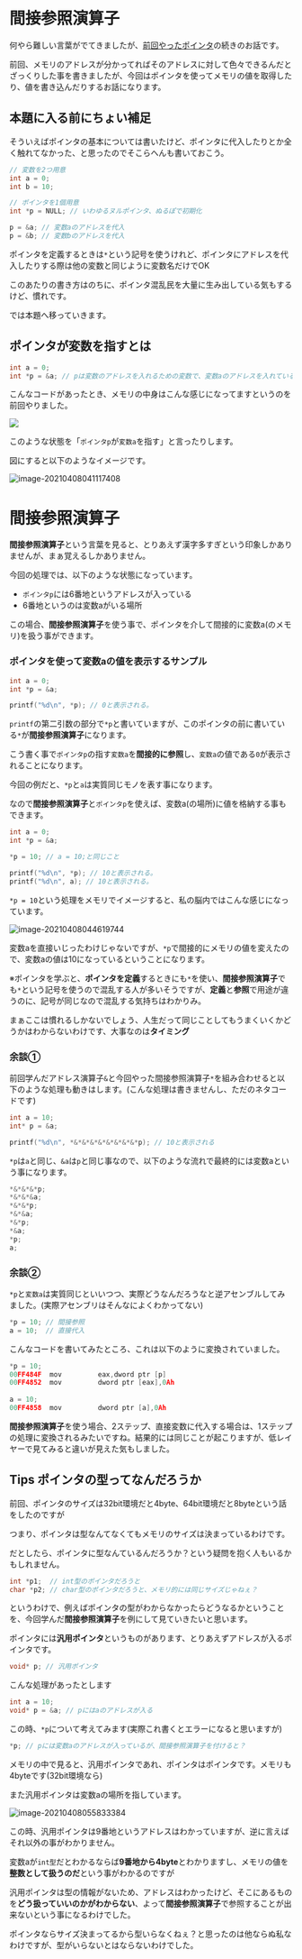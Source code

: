 # 間接参照演算子

何やら難しい言葉がでてきましたが、[前回やったポインタ](../09_01_pointer/index.md)の続きのお話です。

前回、メモリのアドレスが分かってればそのアドレスに対して色々できるんだとざっくりした事を書きましたが、今回はポインタを使ってメモリの値を取得したり、値を書き込んだりするお話になります。



## 本題に入る前にちょい補足

そういえばポインタの基本については書いたけど、ポインタに代入したりとか全く触れてなかった、と思ったのでそこらへんも書いておこう。

```c
// 変数を2つ用意
int a = 0;
int b = 10;

// ポインタを1個用意
int *p = NULL; // いわゆるヌルポインタ、ぬるぽで初期化

p = &a; // 変数aのアドレスを代入
p = &b; // 変数bのアドレスを代入
```

ポインタを定義するときは`*`という記号を使うけれど、ポインタにアドレスを代入したりする際は他の変数と同じように変数名だけでOK

このあたりの書き方はのちに、ポインタ混乱民を大量に生み出している気もするけど、慣れです。

では本題へ移っていきます。



## ポインタが変数を指すとは

```c
int a = 0;
int *p = &a; // pは変数のアドレスを入れるための変数で、変数aのアドレスを入れている。
```



こんなコードがあったとき、メモリの中身はこんな感じになってますというのを前回やりました。



![](./images/image-20210407061718095.png)

このような状態を「`ポインタp`が`変数a`を指す」と言ったりします。

図にすると以下のようなイメージです。



![image-20210408041117408](./images/image-20210408041117408.png)

# 間接参照演算子

**間接参照演算子**という言葉を見ると、とりあえず漢字多すぎという印象しかありませんが、まぁ覚えるしかありません。



今回の処理では、以下のような状態になっています。

- `ポインタp`には6番地というアドレスが入っている
- 6番地というのは変数aがいる場所

この場合、**間接参照演算子**を使う事で、ポインタを介して間接的に変数a(のメモリ)を扱う事ができます。



### ポインタを使って変数aの値を表示するサンプル

```c
int a = 0;
int *p = &a;

printf("%d\n", *p); // 0と表示される。
```

`printf`の第二引数の部分で`*p`と書いていますが、このポインタの前に書いている`*`が**間接参照演算子**になります。

こう書く事で`ポインタp`の指す`変数a`を**間接的に参照**し、`変数a`の値である`0`が表示されることになります。



今回の例だと、`*p`と`a`は実質同じモノを表す事になります。

なので**間接参照演算子**と`ポインタp`を使えば、変数a(の場所)に値を格納する事もできます。

```c
int a = 0;
int *p = &a;

*p = 10; // a = 10;と同じこと

printf("%d\n", *p); // 10と表示される。
printf("%d\n", a); // 10と表示される。
```

`*p = 10`という処理をメモリでイメージすると、私の脳内ではこんな感じになっています。

![image-20210408044619744](./images/image-20210408044619744.png)

変数aを直接いじったわけじゃないですが、`*p`で間接的にメモリの値を変えたので、変数aの値は10になっているということになります。



※ポインタを学ぶと、**ポインタを定義**するときにも`*`を使い、**間接参照演算子**でも`*`という記号を使うので混乱する人が多いそうですが、**定義**と**参照**で用途が違うのに、記号が同じなので混乱する気持ちはわかりみ。

まぁここは慣れるしかないでしょう、人生だって同じことしてもうまくいくかどうかはわからないわけです、大事なのは**タイミング**



### 余談①

前回学んだアドレス演算子`&`と今回やった間接参照演算子`*`を組み合わせると以下のような処理も動きはします。(こんな処理は書きませんし、ただのネタコードです)

```c
int a = 10;
int* p = &a;

printf("%d\n", *&*&*&*&*&*&*&*&*p); // 10と表示される
```



`*p`は`a`と同じ、`&a`は`p`と同じ事なので、以下のような流れで最終的には変数aという事になります。

```c
*&*&*&*p;
*&*&*&a;
*&*&*p;
*&*&a;
*&*p;
*&a;
*p;
a;
```





### 余談②

`*p`と`変数a`は実質同じといいつつ、実際どうなんだろうなと逆アセンブルしてみました。(実際アセンブリはそんなによくわかってない)

```c
*p = 10; // 間接参照
a = 10;  // 直接代入
```

こんなコードを書いてみたところ、これは以下のように変換されていました。

```c
*p = 10;
00FF484F  mov         eax,dword ptr [p]  
00FF4852  mov         dword ptr [eax],0Ah  
    
a = 10;
00FF4858  mov         dword ptr [a],0Ah  
```



**間接参照演算子**を使う場合、2ステップ、直接変数に代入する場合は、1ステップの処理に変換されるみたいですね。結果的には同じことが起こりますが、低レイヤーで見てみると違いが見えた気もしました。



## Tips ポインタの型ってなんだろうか

前回、ポインタのサイズは32bit環境だと4byte、64bit環境だと8byteという話をしたのですが

つまり、ポインタは型なんてなくてもメモリのサイズは決まっているわけです。

だとしたら、ポインタに型なんているんだろうか？という疑問を抱く人もいるかもしれません。

```c
int *p1;  // int型のポインタだろうと
char *p2; // char型のポインタだろうと、メモリ的には同じサイズじゃねぇ？
```



というわけで、例えばポインタの型がわからなかったらどうなるかということを、今回学んだ**間接参照演算子**を例にして見ていきたいと思います。



ポインタには**汎用ポインタ**というものがあります、とりあえずアドレスが入るポインタです。

```c
void* p; // 汎用ポインタ
```



こんな処理があったとします

```c
int a = 10;
void* p = &a; // pにはaのアドレスが入る
```



この時、`*p`について考えてみます(実際これ書くとエラーになると思いますが)

```c
*p; // pには変数aのアドレスが入っているが、間接参照演算子を付けると？
```



メモリの中で見ると、汎用ポインタであれ、ポインタはポインタです。メモリも4byteです(32bit環境なら)

また汎用ポインタは変数aの場所を指しています。

![image-20210408055833384](./images/image-20210408055833384.png)

この時、汎用ポインタは9番地というアドレスはわかっていますが、逆に言えばそれ以外の事がわかりません。

変数aが`int型`だとわかるならば**9番地から4byte**とわかりますし、メモリの値を**整数として扱うのだ**という事がわかるのですが

汎用ポインタは型の情報がないため、アドレスはわかったけど、そこにあるものを**どう扱っていいのかがわからない**、よって**間接参照演算子**で参照することが出来ないという事になるわけでした。



ポインタならサイズ決まってるから型いらなくねぇ？と思ったのは他ならぬ私なわけですが、型がいらないとはならないわけでした。



